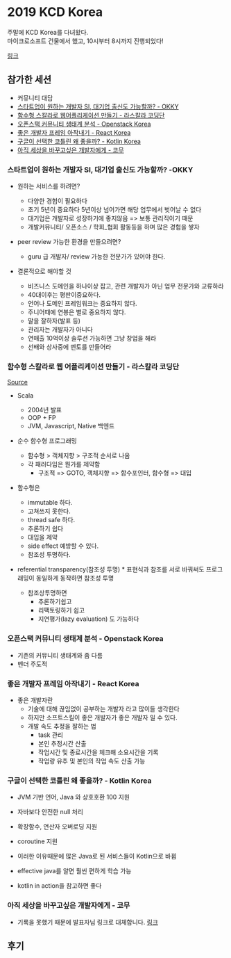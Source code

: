# 2019 KCD Korea

주말에 KCD Korea를 다녀왔다.  
마이크로소프트 건물에서 했고, 10시부터 8시까지 진행되었다! 

[링크](https://kcd2019.festa.io/)

## 참가한 세션
* 커뮤니티 대담	
* [스타트업이 원하는 개발자 SI, 대기업 출신도 가능할까? - OKKY](https://github.com/sehajyang/TIL/blob/master/Seminar/190223-2019-KCD-Korea.md#%EC%8A%A4%ED%83%80%ED%8A%B8%EC%97%85%EC%9D%B4-%EC%9B%90%ED%95%98%EB%8A%94-%EA%B0%9C%EB%B0%9C%EC%9E%90-si-%EB%8C%80%EA%B8%B0%EC%97%85-%EC%B6%9C%EC%8B%A0%EB%8F%84-%EA%B0%80%EB%8A%A5%ED%95%A0%EA%B9%8C--okky
)
* [함수형 스칼라로 웹어플리케이션 만들기 - 라스칼라 코딩단](https://github.com/sehajyang/TIL/blob/master/Seminar/190223-2019-KCD-Korea.md#%ED%95%A8%EC%88%98%ED%98%95-%EC%8A%A4%EC%B9%BC%EB%9D%BC%EB%A1%9C-%EC%9B%B9%EC%96%B4%ED%94%8C%EB%A6%AC%EC%BC%80%EC%9D%B4%EC%85%98-%EB%A7%8C%EB%93%A4%EA%B8%B0---%EB%9D%BC%EC%8A%A4%EC%B9%BC%EB%9D%BC-%EC%BD%94%EB%94%A9%EB%8B%A8
)
* [오픈스택 커뮤니티 생태계 분석 - Openstack Korea](https://github.com/sehajyang/TIL/blob/master/Seminar/190223-2019-KCD-Korea.md#%EC%98%A4%ED%94%88%EC%8A%A4%ED%83%9D-%EC%BB%A4%EB%AE%A4%EB%8B%88%ED%8B%B0-%EC%83%9D%ED%83%9C%EA%B3%84-%EB%B6%84%EC%84%9D---openstack-korea
)
* [좋은 개발자 프레임 아작내기 - React Korea](https://github.com/sehajyang/TIL/blob/master/Seminar/190223-2019-KCD-Korea.md#%EC%A2%8B%EC%9D%80-%EA%B0%9C%EB%B0%9C%EC%9E%90-%ED%94%84%EB%A0%88%EC%9E%84-%EC%95%84%EC%9E%91%EB%82%B4%EA%B8%B0---react-korea
)
* [구글이 선택한 코틀린 왜 좋을까? - Kotlin Korea](https://github.com/sehajyang/TIL/blob/master/Seminar/190223-2019-KCD-Korea.md#%EA%B5%AC%EA%B8%80%EC%9D%B4-%EC%84%A0%ED%83%9D%ED%95%9C-%EC%BD%94%ED%8B%80%EB%A6%B0-%EC%99%9C-%EC%A2%8B%EC%9D%84%EA%B9%8C---kotlin-korea
)
* [아직 세상을 바꾸고싶은 개발자에게 - 코무](https://github.com/sehajyang/TIL/blob/master/Seminar/190223-2019-KCD-Korea.md#%EC%95%84%EC%A7%81-%EC%84%B8%EC%83%81%EC%9D%84-%EB%B0%94%EA%BE%B8%EA%B3%A0%EC%8B%B6%EC%9D%80-%EA%B0%9C%EB%B0%9C%EC%9E%90%EC%97%90%EA%B2%8C---%EC%BD%94%EB%AC%B4)

### 스타트업이 원하는 개발자 SI, 대기업 출신도 가능할까? -OKKY

* 원하는 서비스를 하려면?
	* 다양한 경험이 필요하다
	* 초기 5년이 중요하다 5년이상 넘어가면 해당 업무에서 벗어날 수 없다
	* 대기업은 개발자로 성장하기에 좋지않음 => 보통 관리직이기 때문
	* 개발커뮤니티/ 오픈소스 / 학회_협회 활동등을 하며 많은 경험을 쌓자
	
* peer review 가능한 환경을 만들으려면?
	* guru 급 개발자/ review 가능한 전문가가 있어야 한다.
	
* 결론적으로 해야할 것
	* 비즈니스 도메인을 하나이상 잡고, 관련 개발자가 아닌 업무 전문가와 교류하라
	* 40대이후는 평판이중요하다.
	* 언어나 도메인 프레임워크는 중요하지 않다.
	* 주니어때에 연봉은 별로 중요하지 않다.
	* 말을 잘하자(발표 등)
	* 관리자는 개발자가 아니다
	* 연매출 10억이상 솔루션 가능하면 그냥 창업을 해라
	* 선배와 상사중에 멘토를 만들어라

### 함수형 스칼라로 웹 어플리케이션 만들기 - 라스칼라 코딩단
[Source](https://github.com/guersam)

* Scala
    * 2004년 발표
    * OOP + FP
    * JVM, Javascript, Native 백엔드

* 순수 함수형 프로그래밍
    * 함수형 > 객체지향 > 구조적 순서로 나옴
    * 각 패러다임은 뭔가를 제약함
    	* 구조적 => GOTO, 객체지향 => 함수포인터, 함수형 => 대입
	
* 함수형은 
    * immutable 하다.
    * 고쳐쓰지 못한다.
    * thread safe 하다.
    * 추론하기 쉽다
    * 대입을 제약
    * side effect 예방할 수 있다.
    * 참조성 투명하다.
    
* referential transparency(참조성 투명)
        * 표현식과 참조를 서로 바꿔써도 프로그래밍이 동일하게 동작하면 참조성 투명
    * 참조상투명하면
        * 추론하기쉽고
        * 리팩토링하기 쉽고
        * 지연평가(lazy evaluation) 도 가능하다

### 오픈스택 커뮤니티 생태계 분석 - Openstack Korea
* 기존의 커뮤니티 생태계와 좀 다름
* 벤더 주도적

### 좋은 개발자 프레임 아작내기 - React Korea
* 좋은 개발자란
    * 기술에 대해 끊임없이 공부하는 개발자 라고 많이들 생각한다
    * 하지만 소프트스킬이 좋은 개발자가 좋은 개발자 일 수 있다.
    * 개발 속도 추정을 잘하는 법
        * task 관리
        * 본인 추정시간 산출
        * 작업시간 및 종료시간을 체크해 소요시간을 기록
        * 작업량 유추 및 본인의 작업 속도 산출 가능
        
### 구글이 선택한 코틀린 왜 좋을까? - Kotlin Korea
* JVM 기반 언어, Java 와 상호호환 100 지원
* 자바보다 안전한 null 처리
* 확장함수, 연산자 오버로딩 지원
* coroutine 지원
* 이러한 이유때문에 많은 Java로 된 서비스들이 Kotlin으로 바뀜

* effective java를 알면 훨씬 편하게 학습 가능
* kotlin in action을 참고하면 좋다

### 아직 세상을 바꾸고싶은 개발자에게 - 코무
* 기록을 못했기 때문에 발표자님 링크로 대체합니다. [링크](https://brunch.co.kr/@needleworm/59)

## 후기

